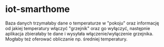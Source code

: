 # iot-smarthome

Baza danych trzymałaby dane o temperaturze w "pokoju" oraz informację od jakiej temperatury włączyć "grzejnik" oraz go wyłączyć, następnie aplikacja zbierałaby te dane i wysyłała włączenie/wyłączenie grzejnika. Mogłaby też oferować obliczanie np. średniej temperatury.
